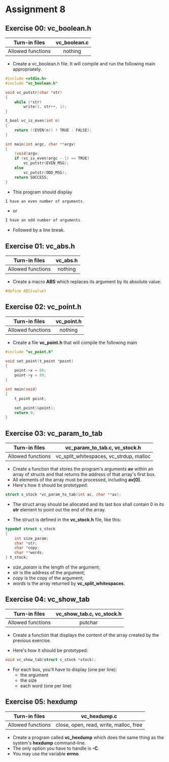 # Assignment 8

## Exercise 00: vc_boolean.h

|   Turn-in files   | vc_boolean.c |
| :---------------: | :----------: |
| Allowed functions |   nothing    |

- Create a vc_boolean.h file. It will compile and run the following main appropriately.

```c
#include <stdio.h>
#include "vc_boolean.h"

void vc_putstr(char *str)
{
    while (*str)
        write(1, str++, 1);
}

t_bool vc_is_even(int n)
{
    return ((EVEN(n)) ? TRUE : FALSE);
}

int main(int argc, char **argv)
{
    (void)argv;
    if (vc_is_even(argc - 1) == TRUE)
        vc_putstr(EVEN_MSG);
    else
        vc_putstr(ODD_MSG);
    return SUCCESS;
}
```

- This program should display

```c
I have an even number of arguments.
```

- or

```c
I have an odd number of arguments.
```

- Followed by a line break.

## Exercise 01: vc_abs.h

|   Turn-in files   | vc_abs.h |
| :---------------: | :------: |
| Allowed functions | nothing  |

- Create a macro **ABS** which replaces its argument by its absolute value:

```c
#define ABS(value)
```

## Exercise 02: vc_point.h

|   Turn-in files   | vc_point.h |
| :---------------: | :--------: |
| Allowed functions |  nothing   |

- Create a file **vc_point.h** that will compile the following main

```c
#include "vc_point.h"

void set_point(t_point *point)
{
    point->x = 86;
    point->y = 89;
}

int main(void)
{
    t_point point;

    set_point(&point);
    return 0;
}
```

## Exercise 03: vc_param_to_tab

|   Turn-in files   |      vc_param_to_tab.c, vc_stock.h      |
| :---------------: | :-------------------------------------: |
| Allowed functions | vc_split_whitespaces, vc_strdup, malloc |

- Create a function that stores the program's arguments **av** within an array of structs and that returns the address of that array's first box.
- All elements of the array must be processed, including **av[0]**.
- Here's how it should be prototyped:

```c
struct s_stock *vc_param_to_tab(int ac, char **av);
```

- The struct array should be allocated and its last box shall contain 0 in its **str** element to point out the end of the array.

- The struct is defined in the **vc_stock.h** file, like this:

```c
typedef struct s_stock
{
    int size_param;
    char *str;
    char *copy;
    char **words;
} t_stock;
```

- _size_param_ is the length of the argument;
- _str_ is the address of the argument;
- _copy_ is the copy of the argument;
- _words_ is the array returned by **vc_split_whitespaces**.

## Exercise 04: vc_show_tab

|   Turn-in files   | vc_show_tab.c, vc_stock.h |
| :---------------: | :-----------------------: |
| Allowed functions |          putchar          |

- Create a function that displays the content of the array created by the previous exercise.

- Here's how it should be prototyped:

```c
void vc_show_tab(struct s_stock *stock);
```

- For each box, you'll have to display (one per line):
  - the argument
  - the size
  - each word (one per line)

## Exercise 05: hexdump

|   Turn-in files   |              vc_hexdump.c              |
| :---------------: | :------------------------------------: |
| Allowed functions | close, open, read, write, malloc, free |

- Create a program called **vc_hexdump** which does the same thing as the system's **hexdump** command-line.
- The only option you have to handle is **-C**.
- You may use the variable **errno**.
